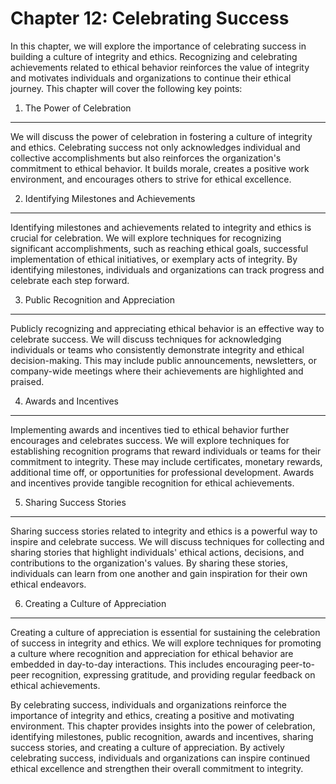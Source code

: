 Chapter 12: Celebrating Success
===============================

In this chapter, we will explore the importance of celebrating success in building a culture of integrity and ethics. Recognizing and celebrating achievements related to ethical behavior reinforces the value of integrity and motivates individuals and organizations to continue their ethical journey. This chapter will cover the following key points:

1. The Power of Celebration
---------------------------

We will discuss the power of celebration in fostering a culture of integrity and ethics. Celebrating success not only acknowledges individual and collective accomplishments but also reinforces the organization's commitment to ethical behavior. It builds morale, creates a positive work environment, and encourages others to strive for ethical excellence.

2. Identifying Milestones and Achievements
------------------------------------------

Identifying milestones and achievements related to integrity and ethics is crucial for celebration. We will explore techniques for recognizing significant accomplishments, such as reaching ethical goals, successful implementation of ethical initiatives, or exemplary acts of integrity. By identifying milestones, individuals and organizations can track progress and celebrate each step forward.

3. Public Recognition and Appreciation
--------------------------------------

Publicly recognizing and appreciating ethical behavior is an effective way to celebrate success. We will discuss techniques for acknowledging individuals or teams who consistently demonstrate integrity and ethical decision-making. This may include public announcements, newsletters, or company-wide meetings where their achievements are highlighted and praised.

4. Awards and Incentives
------------------------

Implementing awards and incentives tied to ethical behavior further encourages and celebrates success. We will explore techniques for establishing recognition programs that reward individuals or teams for their commitment to integrity. These may include certificates, monetary rewards, additional time off, or opportunities for professional development. Awards and incentives provide tangible recognition for ethical achievements.

5. Sharing Success Stories
--------------------------

Sharing success stories related to integrity and ethics is a powerful way to inspire and celebrate success. We will discuss techniques for collecting and sharing stories that highlight individuals' ethical actions, decisions, and contributions to the organization's values. By sharing these stories, individuals can learn from one another and gain inspiration for their own ethical endeavors.

6. Creating a Culture of Appreciation
-------------------------------------

Creating a culture of appreciation is essential for sustaining the celebration of success in integrity and ethics. We will explore techniques for promoting a culture where recognition and appreciation for ethical behavior are embedded in day-to-day interactions. This includes encouraging peer-to-peer recognition, expressing gratitude, and providing regular feedback on ethical achievements.

By celebrating success, individuals and organizations reinforce the importance of integrity and ethics, creating a positive and motivating environment. This chapter provides insights into the power of celebration, identifying milestones, public recognition, awards and incentives, sharing success stories, and creating a culture of appreciation. By actively celebrating success, individuals and organizations can inspire continued ethical excellence and strengthen their overall commitment to integrity.
